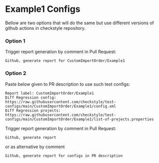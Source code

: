 # Example1 Configs

Bellow are two options that will do the same but use different versions
of github actions in checkstyle repository.


### Option 1
Trigger report generation by comment in Pull Request:
```
Github, generate report for CustomImportOrder/Example1
```

### Option 2

Paste below given to PR description to use such test configs:
```
Report label: CustomImportOrder/Example1
Diff Regression config: https://raw.githubusercontent.com/checkstyle/test-configs/main/CustomImportOrder/Example1/config.xml
Diff Regression projects: https://raw.githubusercontent.com/checkstyle/test-configs/main/CustomImportOrder/Example1/list-of-projects.properties
```

Trigger report generation by comment in Pull Request:
```
Github, generate report
```
or as alternative by comment
```
Github, generate report for configs in PR description
```
